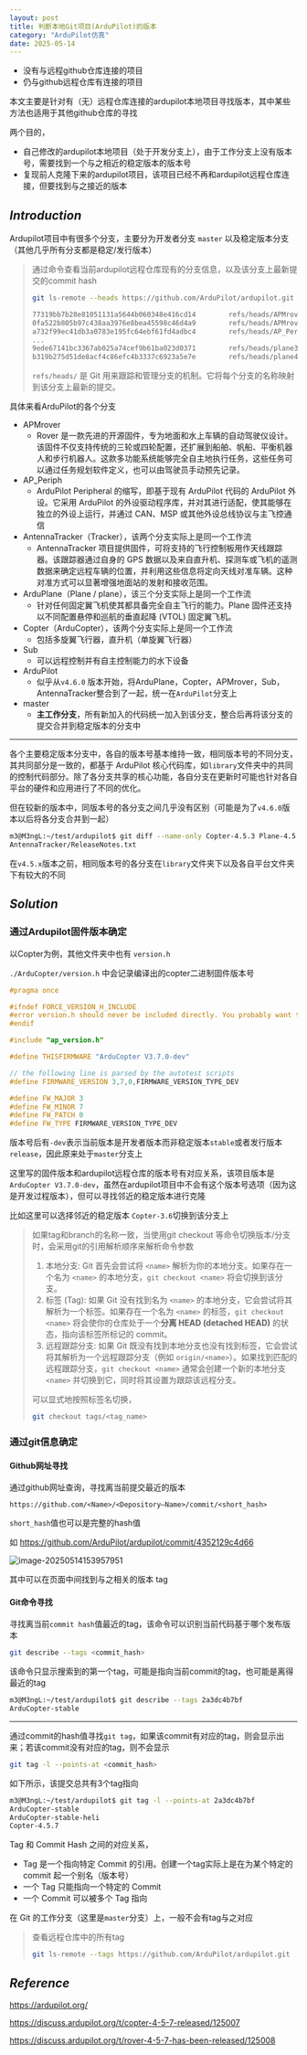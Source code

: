 ```yaml
---
layout: post
title: 判断本地Git项目(ArduPilot)的版本
category: "ArduPilot仿真"
date: 2025-05-14
---
```



* 没有与远程github仓库连接的项目
* 仍与github远程仓库有连接的项目

本文主要是针对有（无）远程仓库连接的ardupilot本地项目寻找版本，其中某些方法也适用于其他github仓库的寻找

两个目的，

* 自己修改的ardupilot本地项目（处于开发分支上），由于工作分支上没有版本号，需要找到一个与之相近的稳定版本的版本号
* 复现前人克隆下来的ardupilot项目，该项目已经不再和ardupilot远程仓库连接，但要找到与之接近的版本

## $Introduction$

Ardupilot项目中有很多个分支，主要分为开发者分支 `master` 以及稳定版本分支（其他几乎所有分支都是稳定/发行版本）

>  通过命令查看当前ardupilot远程仓库现有的分支信息，以及该分支上最新提交的commit hash
>
> ````bash
> git ls-remote --heads https://github.com/ArduPilot/ardupilot.git
> 
> 77319bb7b28e81051131a5644b060348e416cd14        refs/heads/APMrover2-3.1.1
> 0fa522b805b97c438aa3976e8bea45598c46d4a9        refs/heads/APMrover2-release
> a732f99ec41db3a0783e195fc64ebf61fd4adbc4        refs/heads/AP_Periph-1.0
> ...
> 9ede67141bc3367ab025a74cef9b61ba023d0371        refs/heads/plane3.9
> b319b275d51de8acf4c86efc4b3337c6923a5e7e        refs/heads/plane4.0
> ````
>
> `refs/heads/` 是 Git 用来跟踪和管理分支的机制。它将每个分支的名称映射到该分支上最新的提交。

具体来看ArduPilot的各个分支

* APMrover
  * Rover 是一款先进的开源固件，专为地面和水上车辆的自动驾驶仪设计。该固件不仅支持传统的三轮或四轮配置，还扩展到船舶、帆船、平衡机器人和步行机器人。这款多功能系统能够完全自主地执行任务，这些任务可以通过任务规划软件定义，也可以由驾驶员手动预先记录。
* AP_Periph
  * ArduPilot Peripheral 的缩写，即基于现有 ArduPilot 代码的 ArduPilot 外设。它采用 ArduPilot 的外设驱动程序库，并对其进行适配，使其能够在独立的外设上运行，并通过 CAN、MSP 或其他外设总线协议与主飞控通信
* AntennaTracker（Tracker），该两个分支实际上是同一个工作流
  * AntennaTracker 项目提供固件，可将支持的飞行控制板用作天线跟踪器。该跟踪器通过自身的 GPS 数据以及来自直升机、探测车或飞机的遥测数据来确定远程车辆的位置，并利用这些信息将定向天线对准车辆。这种对准方式可以显著增强地面站的发射和接收范围。
* ArduPlane（Plane / plane），该三个分支实际上是同一个工作流
  * 针对任何固定翼飞机使其都具备完全自主飞行的能力。Plane 固件还支持以不同配置悬停和巡航的垂直起降 (VTOL) 固定翼飞机。
* Copter（ArduCopter），该两个分支实际上是同一个工作流
  * 包括多旋翼飞行器，直升机（单旋翼飞行器）
* Sub
  * 可以远程控制并有自主控制能力的水下设备
* ArduPilot
  * 似乎从`v4.6.0` 版本开始，将ArduPlane，Copter，APMrover，Sub，AntennaTracker整合到了一起，统一在`ArduPilot`分支上
* master
  * **主工作分支**，所有新加入的代码统一加入到该分支，整合后再将该分支的提交合并到稳定版本的分支中

---

各个主要稳定版本分支中，各自的版本号基本维持一致，相同版本号的不同分支，其共同部分是一致的，都基于 ArduPilot 核心代码库，如`library`文件夹中的共同的控制代码部分。除了各分支共享的核心功能，各自分支在更新时可能也针对各自平台的硬件和应用进行了不同的优化。

但在较新的版本中，同版本号的各分支之间几乎没有区别（可能是为了`v4.6.0`版本以后将各分支合并到一起）

````bash
m3@M3ngL:~/test/ardupilot$ git diff --name-only Copter-4.5.3 Plane-4.5.3
AntennaTracker/ReleaseNotes.txt
````

在`v4.5.x`版本之前，相同版本号的各分支在`library`文件夹下以及各自平台文件夹下有较大的不同

## $Solution$​​​

### 通过Ardupilot固件版本确定

以Copter为例，其他文件夹中也有 `version.h`

`./ArduCopter/version.h` 中会记录编译出的copter二进制固件版本号

````cpp
#pragma once

#ifndef FORCE_VERSION_H_INCLUDE
#error version.h should never be included directly. You probably want to include AP_Common/AP_FWVersion.h
#endif

#include "ap_version.h"

#define THISFIRMWARE "ArduCopter V3.7.0-dev"

// the following line is parsed by the autotest scripts
#define FIRMWARE_VERSION 3,7,0,FIRMWARE_VERSION_TYPE_DEV

#define FW_MAJOR 3
#define FW_MINOR 7
#define FW_PATCH 0
#define FW_TYPE FIRMWARE_VERSION_TYPE_DEV
````

版本号后有`-dev`表示当前版本是开发者版本而非稳定版本`stable`或者发行版本`release`，因此原来处于`master`分支上

这里写的固件版本和ardupilot远程仓库的版本号有对应关系，该项目版本是`ArduCopter V3.7.0-dev`，虽然在ardupilot项目中不会有这个版本号选项（因为这是开发过程版本），但可以寻找邻近的稳定版本进行克隆

比如这里可以选择邻近的稳定版本 `Copter-3.6`切换到该分支上

> 如果tag和branch的名称一致，当使用git checkout 等命令切换版本/分支时，会采用git的引用解析顺序来解析命令参数
>
> 1. 本地分支: Git 首先会尝试将 `<name>` 解析为你的本地分支。如果存在一个名为 `<name>` 的本地分支，`git checkout <name>` 将会切换到该分支。
> 2. 标签 (Tag): 如果 Git 没有找到名为 `<name>` 的本地分支，它会尝试将其解析为一个标签。如果存在一个名为 `<name>` 的标签，`git checkout <name>` 将会使你的仓库处于一个**分离 HEAD (detached HEAD)** 的状态，指向该标签所标记的 commit。
> 3. 远程跟踪分支: 如果 Git 既没有找到本地分支也没有找到标签，它会尝试将其解析为一个远程跟踪分支（例如 `origin/<name>`）。如果找到匹配的远程跟踪分支，`git checkout <name>` 通常会创建一个新的本地分支 `<name>` 并切换到它，同时将其设置为跟踪该远程分支。
>
> 可以显式地按照标签名切换，
>
> ````bash
> git checkout tags/<tag_name>
> ````

### 通过git信息确定

#### Github网址寻找

通过github网址查询，寻找离当前提交最近的版本

````url
https://github.com/<Name>/<Depository—Name>/commit/<short_hash>
````

`short_hash`值也可以是完整的hash值

如 https://github.com/ArduPilot/ardupilot/commit/4352129c4d66

![image-20250514153957951](/pic/image-20250514153957951.png)

其中可以在页面中间找到与之相关的版本 tag

#### Git命令寻找

寻找离当前`commit hash`值最近的tag，该命令可以识别当前代码基于哪个发布版本

````bash
git describe --tags <commit_hash>
````

该命令只显示搜索到的第一个tag，可能是指向当前commit的tag，也可能是离得最近的tag

````bash
m3@M3ngL:~/test/ardupilot$ git describe --tags 2a3dc4b7bf
ArduCopter-stable
````

---

通过commit的hash值寻找`git tag`，如果该commit有对应的tag，则会显示出来；若该commit没有对应的tag，则不会显示

````bash
git tag -l --points-at <commit_hash>
````

如下所示，该提交总共有3个tag指向

````bash
m3@M3ngL:~/test/ardupilot$ git tag -l --points-at 2a3dc4b7bf
ArduCopter-stable
ArduCopter-stable-heli
Copter-4.5.7
````

Tag 和 Commit Hash 之间的对应关系，

- Tag 是一个指向特定 Commit 的引用。创建一个tag实际上是在为某个特定的 commit 起一个别名（版本号）
- 一个 Tag 只能指向一个特定的 Commit
- 一个 Commit 可以被多个 Tag 指向

在 Git 的工作分支（这里是`master`分支）上，一般不会有tag与之对应

> 查看远程仓库中的所有tag
>
> ````bash
> git ls-remote --tags https://github.com/ArduPilot/ardupilot.git
> ````

## $Reference$

https://ardupilot.org/

https://discuss.ardupilot.org/t/copter-4-5-7-released/125007

https://discuss.ardupilot.org/t/rover-4-5-7-has-been-released/125008
